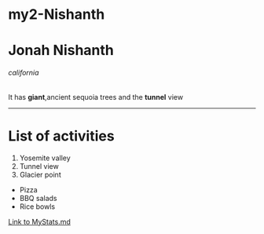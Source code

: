# my2-Nishanth
# Jonah Nishanth
###### california
It has **giant**,ancient sequoia trees and the **tunnel** view

---
# List of activities

1. Yosemite valley
2. Tunnel view
3. Glacier point

- Pizza
- BBQ salads
- Rice bowls

[Link to MyStats.md](https://github.com/Jonah-14/my2-Nishanth/blob/main/MyStats.md)